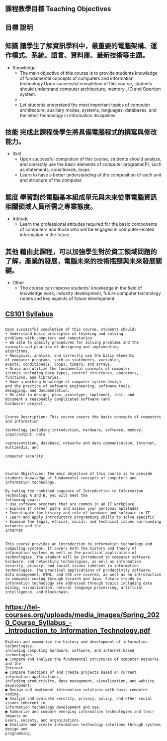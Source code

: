 ##  課程教學目標 Teaching Objectives

## 目標	說明
## 知識		讓學生了解資訊學科中，最重要的電腦架構、運作模式、系統、語言、資料庫、最新技術等主題。
- Knowledge	
  - The main objective of this course is to provide students knowledge of fundamental concepts of computers and information technology.Upon successful completion of this course, students should understand computer architecture, memory , IO and Opertion system. 
  - .
  - Let students understand the most important topics of computer architecture, auxiliary modes, systems, languages, databases, and the latest technology in information disciplines.

## 技能 完成此課程後學生將具備電腦程式的撰寫與修改能力。
- Skill	
  - Upon successful completion of this course,  students should  analyze, and correctly use the basic elements of computer programs(P), such as statements, conditionals, loops
  - Learn to have a better understanding of the composition of each unit and structure of the computer.

## 態度	學習對於電腦基本組成單元與未來從事電腦資訊相關領域人員所需之專業態度。
- Attitude	
  - Learn the professional attitudes required for the basic components of computers and those who will be engaged in computer-related information in the future.

## 其他	藉由此課程，可以加強學生對於資工領域問題的了解，產業的發展，電腦未來的技術瓶頸與未來發展關鍵。
- Other	
  - The course can improve students' knowledge in the field of knowledge work, industry development, future computer technology routes and key aspects of future development.

## [CS101 Syllabus](https://web.stanford.edu/class/cs101/syllabus.html)


##
```
Upon successful completion of this course, students should:
• Understand basic principles of thinking and solving
problems with computers and computation.
• Be able to specify procedures for solving problems and the
concepts and practice of designing and implementing
algorithms.
• Recognize, analyze, and correctly use the basic elements
of computer programs, such as statements, variables,
events, conditionals, loops, timers, and arrays.
• Grasp and utilize the fundamental concepts of computer
science including data types, control structures, operators,
functions, and libraries.
• Have a working knowledge of computer system design
and the practice of software engineering, software tools,
debugging, and documentation.
• Be able to design, plan, prototype, implement, test, and
document a reasonably complicated software (and
hardware) project.
```
##
```
Course Description: This course covers the basic concepts of computers and information

technology including introduction, hardware, software, memory, input/output, data

representation, database, networks and data communication, Internet, multimedia, and

computer security.



Course Objectives: The main objective of this course is to provide students knowledge of fundamental concepts of computers and information technology.
```

```
By taking the combined sequence of Introduction to Information Technology A and B, you will meet the
following goals:
• Use software programs that are common in an IT workplace
• Explore IT career paths and assess your personal aptitudes
• Investigate the history and role of hardware and software in IT
• Learn and apply introductory programming skills to solve specific
• Examine the legal, ethical, social, and technical issues surrounding networks and the
Internet 
```
##
```
This course provides an introduction to information technology and computing systems. It covers both the history and theory of information systems as well as the practical application of technologies. The student will be introduced to computer software, hardware, and networking technologies, as well as information security, privacy, and social issues inherent in information technologies. The practical applications of productivity software, data management, HTML, and CSS are covered, as well as an introduction to computer coding through Scratch and Java. Future trends in information technology are addressed through topics including data mining, visualization, natural language processing, artificial intelligence, and Blockchain.
```
## https://tel-courses.org/uploads/media_images/Spring_2020_Course_Syllabus_-_Introduction_to_Information_Technology.pdf

```
Explain and summarize the history and development of information technologies,
including computing hardware, software, and Internet-based technologies.
● Compare and analyze the fundamental structures of computer networks and the
Internet.
● Compare functions of and create projects based on current information applications,
including productivity, data management, visualization, and website development.
● Design and implement information solutions with basic computer coding.
● Analyze and evaluate security, privacy, policy, and other social issues inherent in
information technology development and use.
● Summarize and compare emerging information technologies and their impacts on
users, society, and organizations.
● Evaluate and create information technology solutions through systems design and
programming.

```
